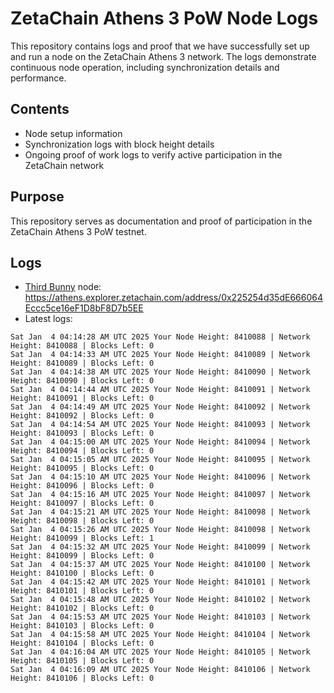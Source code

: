 # ZetaChain Athens 3 PoW Node Logs
This repository contains logs and proof that we have successfully set up and run a node on the ZetaChain Athens 3 network. The logs demonstrate continuous node operation, including synchronization details and performance.

## Contents
- Node setup information
- Synchronization logs with block height details
- Ongoing proof of work logs to verify active participation in the ZetaChain network

## Purpose
This repository serves as documentation and proof of participation in the ZetaChain Athens 3 PoW testnet.

## Logs

- [Third Bunny](https://thirdbunny.xyz/) node: https://athens.explorer.zetachain.com/address/0x225254d35dE666064Eccc5ce16eF1D8bF8D7b5EE
- Latest logs:
```
Sat Jan  4 04:14:28 AM UTC 2025 Your Node Height: 8410088 | Network Height: 8410088 | Blocks Left: 0
Sat Jan  4 04:14:33 AM UTC 2025 Your Node Height: 8410089 | Network Height: 8410089 | Blocks Left: 0
Sat Jan  4 04:14:38 AM UTC 2025 Your Node Height: 8410090 | Network Height: 8410090 | Blocks Left: 0
Sat Jan  4 04:14:44 AM UTC 2025 Your Node Height: 8410091 | Network Height: 8410091 | Blocks Left: 0
Sat Jan  4 04:14:49 AM UTC 2025 Your Node Height: 8410092 | Network Height: 8410092 | Blocks Left: 0
Sat Jan  4 04:14:54 AM UTC 2025 Your Node Height: 8410093 | Network Height: 8410093 | Blocks Left: 0
Sat Jan  4 04:15:00 AM UTC 2025 Your Node Height: 8410094 | Network Height: 8410094 | Blocks Left: 0
Sat Jan  4 04:15:05 AM UTC 2025 Your Node Height: 8410095 | Network Height: 8410095 | Blocks Left: 0
Sat Jan  4 04:15:10 AM UTC 2025 Your Node Height: 8410096 | Network Height: 8410096 | Blocks Left: 0
Sat Jan  4 04:15:16 AM UTC 2025 Your Node Height: 8410097 | Network Height: 8410097 | Blocks Left: 0
Sat Jan  4 04:15:21 AM UTC 2025 Your Node Height: 8410098 | Network Height: 8410098 | Blocks Left: 0
Sat Jan  4 04:15:26 AM UTC 2025 Your Node Height: 8410098 | Network Height: 8410099 | Blocks Left: 1
Sat Jan  4 04:15:32 AM UTC 2025 Your Node Height: 8410099 | Network Height: 8410099 | Blocks Left: 0
Sat Jan  4 04:15:37 AM UTC 2025 Your Node Height: 8410100 | Network Height: 8410100 | Blocks Left: 0
Sat Jan  4 04:15:42 AM UTC 2025 Your Node Height: 8410101 | Network Height: 8410101 | Blocks Left: 0
Sat Jan  4 04:15:48 AM UTC 2025 Your Node Height: 8410102 | Network Height: 8410102 | Blocks Left: 0
Sat Jan  4 04:15:53 AM UTC 2025 Your Node Height: 8410103 | Network Height: 8410103 | Blocks Left: 0
Sat Jan  4 04:15:58 AM UTC 2025 Your Node Height: 8410104 | Network Height: 8410104 | Blocks Left: 0
Sat Jan  4 04:16:04 AM UTC 2025 Your Node Height: 8410105 | Network Height: 8410105 | Blocks Left: 0
Sat Jan  4 04:16:09 AM UTC 2025 Your Node Height: 8410106 | Network Height: 8410106 | Blocks Left: 0
```
